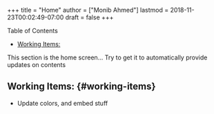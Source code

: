 +++
title = "Home"
author = ["Monib Ahmed"]
lastmod = 2018-11-23T00:02:49-07:00
draft = false
+++

<div class="ox-hugo-toc toc">
<div></div>

<div class="heading">Table of Contents</div>

- [Working Items:](#working-items)

</div>
<!--endtoc-->

This section is the home screen... Try to get it to automatically provide updates on contents


## Working Items: {#working-items}

-   Update colors, and embed stuff
